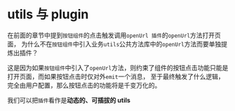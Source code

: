 # utils 与 plugin
在前面的章节中提到`按钮组件`的点击触发调用`openUrl 插件`的`openUrl`方法打开页面，
为什么不在`按钮组件`中引入业务`utils`公共方法库中的`openUrl`方法而要单独提炼出插件？

这是因为如果`按钮组件`中引入了`openUrl`方法，则约束了组件的按钮点击功能只能是打开页面，而如果按钮点击时仅对外`emit`一个消息，
至于最终触发了什么逻辑，完全由用户配置，那么按钮点击的功能将是千变万化的。

我们可以把`插件`看作是**动态的、可插拔的 utils**
